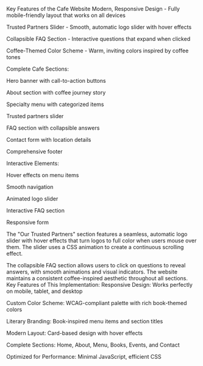 Key Features of the Cafe Website
Modern, Responsive Design - Fully mobile-friendly layout that works on all devices

Trusted Partners Slider - Smooth, automatic logo slider with hover effects

Collapsible FAQ Section - Interactive questions that expand when clicked

Coffee-Themed Color Scheme - Warm, inviting colors inspired by coffee tones

Complete Cafe Sections:

Hero banner with call-to-action buttons

About section with coffee journey story

Specialty menu with categorized items

Trusted partners slider

FAQ section with collapsible answers

Contact form with location details

Comprehensive footer

Interactive Elements:

Hover effects on menu items

Smooth navigation

Animated logo slider

Interactive FAQ section

Responsive form

The "Our Trusted Partners" section features a seamless, automatic logo slider with hover effects that turn logos to full color when users mouse over them. The slider uses a CSS animation to create a continuous scrolling effect.

The collapsible FAQ section allows users to click on questions to reveal answers, with smooth animations and visual indicators. The website maintains a consistent coffee-inspired aesthetic throughout all sections.
Key Features of This Implementation:
Responsive Design: Works perfectly on mobile, tablet, and desktop

Custom Color Scheme: WCAG-compliant palette with rich book-themed colors

Literary Branding: Book-inspired menu items and section titles

Modern Layout: Card-based design with hover effects

Complete Sections: Home, About, Menu, Books, Events, and Contact

Optimized for Performance: Minimal JavaScript, efficient CSS
